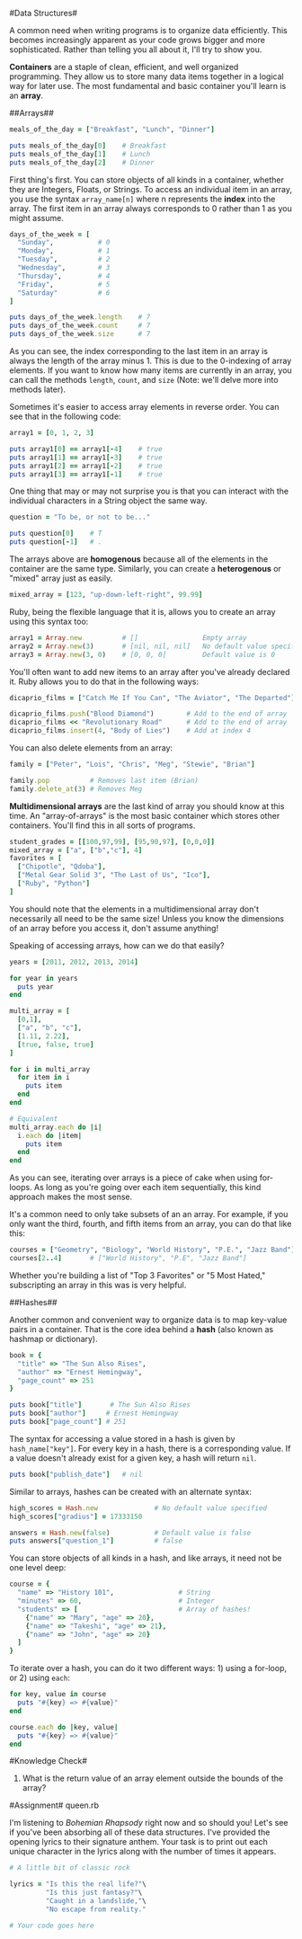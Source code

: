 #Data Structures#

A common need when writing programs is to organize data efficiently. This becomes increasingly apparent as your code grows bigger and more sophisticated. Rather than telling you all about it, I'll try to show you.

**Containers** are a staple of clean, efficient, and well organized programming. They allow us to store many data items together in a logical way for later use. The most fundamental and basic container you'll learn is an **array**.

##Arrays##

```ruby
meals_of_the_day = ["Breakfast", "Lunch", "Dinner"]

puts meals_of_the_day[0]    # Breakfast
puts meals_of_the_day[1]    # Lunch
puts meals_of_the_day[2]    # Dinner
```

First thing's first. You can store objects of all kinds in a container, whether they are Integers, Floats, or Strings. To access an individual item in an array, you use the syntax ```array_name[n]``` where n represents the **index** into the array. The first item in an array always corresponds to 0 rather than 1 as you might assume.

```ruby
days_of_the_week = [
  "Sunday",           # 0 
  "Monday",           # 1
  "Tuesday",          # 2
  "Wednesday",        # 3
  "Thursday",         # 4
  "Friday",           # 5
  "Saturday"          # 6
]

puts days_of_the_week.length    # 7
puts days_of_the_week.count     # 7
puts days_of_the_week.size      # 7
```

As you can see, the index corresponding to the last item in an array is always the length of the array minus 1. This is due to the 0-indexing of array elements. If you want to know how many items are currently in an array, you can call the methods ```length```, ```count```, and ```size``` (Note: we'll delve more into methods later).

Sometimes it's easier to access array elements in reverse order. You can see that in the following code:

```ruby
array1 = [0, 1, 2, 3]

puts array1[0] == array1[-4]    # true
puts array1[1] == array1[-3]    # true
puts array1[2] == array1[-2]    # true
puts array1[3] == array1[-1]    # true
```

One thing that may or may not surprise you is that you can interact with the individual characters in a String object the same way.

```ruby
question = "To be, or not to be..."

puts question[0]    # T
puts question[-1]   # .
```

The arrays above are **homogenous** because all of the elements in the container are the same type. Similarly, you can create a **heterogenous** or "mixed" array just as easily.

```ruby
mixed_array = [123, "up-down-left-right", 99.99]
```

Ruby, being the flexible language that it is, allows you to create an array using this syntax too:

```ruby
array1 = Array.new          # []                Empty array
array2 = Array.new(3)       # [nil, nil, nil]   No default value specified
array3 = Array.new(3, 0)    # [0, 0, 0]         Default value is 0
```

You'll often want to add new items to an array after you've already declared it. Ruby allows you to do that in the following ways:

```ruby
dicaprio_films = ["Catch Me If You Can", "The Aviator", "The Departed"]

dicaprio_films.push("Blood Diamond")        # Add to the end of array
dicaprio_films << "Revolutionary Road"      # Add to the end of array
dicaprio_films.insert(4, "Body of Lies")    # Add at index 4
```

You can also delete elements from an array:

```ruby
family = ["Peter", "Lois", "Chris", "Meg", "Stewie", "Brian"]

family.pop          # Removes last item (Brian)
family.delete_at(3) # Removes Meg
```

**Multidimensional arrays** are the last kind of array you should know at this time. An "array-of-arrays" is the most basic container which stores other containers. You'll find this in all sorts of programs.

```ruby
student_grades = [[100,97,99], [95,90,97], [0,0,0]]
mixed_array = ["a", ["b","c"], 4]
favorites = [
  ["Chipotle", "Qdoba"], 
  ["Metal Gear Solid 3", "The Last of Us", "Ico"], 
  ["Ruby", "Python"]
]
```

You should note that the elements in a multidimensional array don't necessarily all need to be the same size! Unless you know the dimensions of an array before you access it, don't assume anything!

Speaking of accessing arrays, how can we do that easily?

```ruby
years = [2011, 2012, 2013, 2014]

for year in years
  puts year
end

multi_array = [
  [0,1], 
  ["a", "b", "c"], 
  [1.11, 2.22], 
  [true, false, true]
]

for i in multi_array
  for item in i
    puts item
  end
end

# Equivalent
multi_array.each do |i|
  i.each do |item|
    puts item
  end
end
```

As you can see, iterating over arrays is a piece of cake when using for-loops. As long as you're going over each item sequentially, this kind approach makes the most sense.

It's a common need to only take subsets of an an array. For example, if you only want the third, fourth, and fifth items from an array, you can do that like this:

```ruby
courses = ["Geometry", "Biology", "World History", "P.E.", "Jazz Band"]
courses[2..4]       # ["World History", "P.E", "Jazz Band"]
```

Whether you're building a list of "Top 3 Favorites" or "5 Most Hated," subscripting an array in this was is very helpful.

##Hashes##

Another common and convenient way to organize data is to map key-value pairs in a container. That is the core idea behind a **hash** (also known as hashmap or dictionary).

```ruby
book = {
  "title" => "The Sun Also Rises", 
  "author" => "Ernest Hemingway", 
  "page_count" => 251
}

puts book["title"]       # The Sun Also Rises
puts book["author"]     # Ernest Hemingway
puts book["page_count"] # 251
```

The syntax for accessing a value stored in a hash is given by ```hash_name["key"]```. For every key in a hash, there is a corresponding value. If a value doesn't already exist for a given key, a hash will return ```nil```.

```ruby
puts book["publish_date"]   # nil
```

Similar to arrays, hashes can be created with an alternate syntax:

```ruby
high_scores = Hash.new              # No default value specified
high_scores["gradius"] = 17333150

answers = Hash.new(false)           # Default value is false
puts answers["question_1"]          # false
```

You can store objects of all kinds in a hash, and like arrays, it need not be one level deep:

```ruby
course = {
  "name" => "History 101",                # String
  "minutes" => 60,                        # Integer
  "students" => [                         # Array of hashes!
    {"name" => "Mary", "age" => 20}, 
    {"name" => "Takeshi", "age" => 21}, 
    {"name" => "John", "age" => 20}
  ]
}
```

To iterate over a hash, you can do it two different ways: 1) using a for-loop, or 2) using ```each```:

```ruby
for key, value in course
  puts "#{key} => #{value}"
end

course.each do |key, value|
  puts "#{key} => #{value}"
end
```

#Knowledge Check#
1. What is the return value of an array element outside the bounds of the array?

#Assignment#
queen.rb

I'm listening to *Bohemian Rhapsody* right now and so should you! Let's see if  you've been absorbing all of these data structures. I've provided the opening lyrics to their signature anthem. Your task is to print out each unique character in the lyrics along with the number of times it appears.

```ruby
# A little bit of classic rock

lyrics = "Is this the real life?"\
         "Is this just fantasy?"\
         "Caught in a landslide,"\
         "No escape from reality."

# Your code goes here

```
